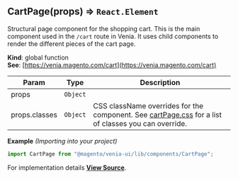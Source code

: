 <a name="CartPage"></a>

## CartPage(props) ⇒ `React.Element`
Structural page component for the shopping cart.
This is the main component used in the `/cart` route in Venia.
It uses child components to render the different pieces of the cart page.

**Kind**: global function  
**See**: [https://venia.magento.com/cart](https://venia.magento.com/cart)  

| Param | Type | Description |
| --- | --- | --- |
| props | `Object` |  |
| props.classes | `Object` | CSS className overrides for the component. See [cartPage.css](https://github.com/magento/pwa-studio/blob/develop/packages/venia-ui/lib/components/CartPage/cartPage.css) for a list of classes you can override. |

**Example** *(Importing into your project)*  
```js
import CartPage from "@magento/venia-ui/lib/components/CartPage";
```


For implementation details [**View Source**](https://github.com/magento/pwa-studio/blob/develop/packages/venia-ui/lib/components/CartPage/cartPage.js).